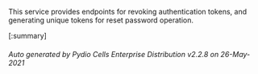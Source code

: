 






This service provides endpoints for revoking authentication tokens, and generating unique tokens for reset password operation.

[:summary]

###### Auto generated by Pydio Cells Enterprise Distribution v2.2.8 on 26-May-2021
